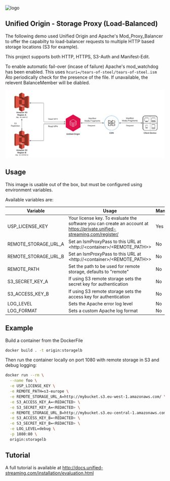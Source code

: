 ![logo](https://raw.githubusercontent.com/unifiedstreaming/origin/master/unifiedstreaming-logo-black.png)

Unified Origin - Storage Proxy (Load-Balanced)
-----------------------------------
The following demo used Unified Origin and Apache's Mod_Proxy_Balancer to offer
the capabilty to load-balancer requests to multiple HTTP based storage locations
(S3 for example). 

This project supports both HTTP, HTTPS, S3-Auth and Manifest-Edit. 

To enable automatic fail-over (incase of failure) Apache's mod_watchdog has been enabled. This uses `hcuri=/tears-of-steel/tears-of-steel.ism` Âto periodically check for the presence of the file. If unavailable, the relevent BalanceMember will be diabled. 

![](flow.png)

Usage
-----
This image is usable out of the box, but must be configured using environment variables.

Available variables are:

|Variable        |Usage   |Mandatory?|
|----------------|--------|----------|
|USP_LICENSE_KEY |Your license key. To evaluate the software you can create an account at <https://private.unified-streaming.com/register/>|Yes|
|REMOTE_STORAGE_URL_A|Set an IsmProxyPass to this URL at <http://<container\>/<REMOTE_PATH\>>|No|
REMOTE_STORAGE_URL_B|Set an IsmProxyPass to this URL at <http://<container\>/<REMOTE_PATH\>>|No|
|REMOTE_PATH|Set the path to be used for remote storage, defaults to "remote"|No|
|S3_SECRET_KEY_A|If using S3 remote storage sets the secret key for authentication|No|
|S3_ACCESS_KEY_B|If using S3 remote storage sets the access key for authentication|No|
|LOG_LEVEL|Sets the Apache error log level|No|
|LOG_FORMAT|Sets a custom Apache log format|No|


Example
-------

Build a container from the DockerFile
```Bash
docker build . -t origin:storagelb 
```
Then run the container locally on port 1080 with remote storage in S3 and debug logging:

```bash
docker run --rm \
  --name foo \
  -e USP_LICENSE_KEY \
  -e REMOTE_PATH=s3-europe \
  -e REMOTE_STORAGE_URL_A=http://mybucket.s3.eu-west-1.amazonaws.com/ \
  -e S3_ACCESS_KEY_A=<REDACTED> \
  -e S3_SECRET_KEY_A=<REDACTED> \
  -e REMOTE_STORAGE_URL_B=http://mybucket.s3.eu-central-1.amazonaws.com/ \
  -e S3_ACCESS_KEY_B=<REDACTED> \
  -e S3_SECRET_KEY_B=<REDACTED> \
  -e LOG_LEVEL=debug \
  -p 1080:80 \
  origin:storagelb
```

Tutorial
--------
A full tutorial is available at <http://docs.unified-streaming.com/installation/evaluation.html>
